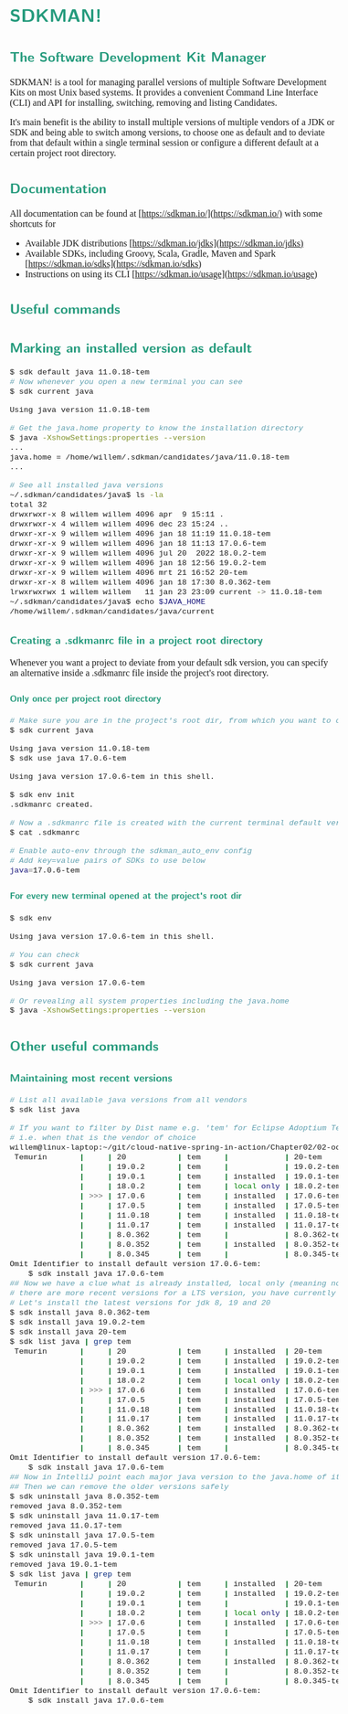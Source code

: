 <style>
body {
  font-family: "Gentium Basic", Cardo , "Linux Libertine o", "Palatino Linotype", Cambria, serif;
  font-size: 100% !important;
  padding-right: 12%;
}
code {
	padding: 0 .25em;
	
	white-space: pre;
	font-family: "Tlwg mono", Consolas, "Liberation Mono", Menlo, Courier, monospace;
	
	background-color: #ECFFFA;
	//border: 1px solid #ccc;
	//border-radius: 3px;
}

kbd {
	display: inline-block;
	padding: 3px 5px;
	font-family: "Tlwg mono", Consolas, "Liberation Mono", Menlo, Courier, monospace;
	line-height: 10px;
	color: #555;
	vertical-align: middle;
	background-color: #ECFFFA;
	border: solid 1px #ccc;
	border-bottom-color: #bbb;
	border-radius: 3px;
	box-shadow: inset 0 -1px 0 #bbb;
}

h1,h2,h3,h4,h5 {
  color: #269B7D; 
  font-family: "fira sans", "Latin Modern Sans", Calibri, "Trebuchet MS", sans-serif;
}

</style>

# SDKMAN!
## The Software Development Kit Manager
SDKMAN! is a tool for managing parallel versions of multiple Software Development Kits on most Unix based systems.
It provides a convenient Command Line Interface (CLI) and API for installing, switching, removing and listing Candidates.

It's main benefit is the ability to install multiple versions of multiple vendors of a JDK or SDK and being able to 
switch among versions, to choose one as default and to deviate from that default within a single terminal session or
configure a different default at a certain project root directory.

## Documentation
All documentation can be found at [https://sdkman.io/](https://sdkman.io/) with some shortcuts for
- Available JDK distributions [https://sdkman.io/jdks](https://sdkman.io/jdks)
- Available SDKs, including Groovy, Scala, Gradle, Maven and Spark [https://sdkman.io/sdks](https://sdkman.io/sdks)
- Instructions on using its CLI [https://sdkman.io/usage](https://sdkman.io/usage)

## Useful commands

## Marking an installed version as default

```bash
$ sdk default java 11.0.18-tem
# Now whenever you open a new terminal you can see
$ sdk current java

Using java version 11.0.18-tem

# Get the java.home property to know the installation directory
$ java -XshowSettings:properties --version
...
java.home = /home/willem/.sdkman/candidates/java/11.0.18-tem
...

# See all installed java versions
~/.sdkman/candidates/java$ ls -la
total 32
drwxrwxr-x 8 willem willem 4096 apr  9 15:11 .
drwxrwxr-x 4 willem willem 4096 dec 23 15:24 ..
drwxr-xr-x 9 willem willem 4096 jan 18 11:19 11.0.18-tem
drwxr-xr-x 9 willem willem 4096 jan 18 11:13 17.0.6-tem
drwxr-xr-x 9 willem willem 4096 jul 20  2022 18.0.2-tem
drwxr-xr-x 9 willem willem 4096 jan 18 12:56 19.0.2-tem
drwxr-xr-x 9 willem willem 4096 mrt 21 16:52 20-tem
drwxr-xr-x 8 willem willem 4096 jan 18 17:30 8.0.362-tem
lrwxrwxrwx 1 willem willem   11 jan 23 23:09 current -> 11.0.18-tem
~/.sdkman/candidates/java$ echo $JAVA_HOME
/home/willem/.sdkman/candidates/java/current

```


### Creating a .sdkmanrc file in a project root directory
Whenever you want a project to deviate from your default sdk version, you can specify an alternative inside a .sdkmanrc
file inside the project's root directory.
#### Only once per project root directory
```bash
# Make sure you are in the project's root dir, from which you want to open terminals in the future.
$ sdk current java

Using java version 11.0.18-tem
$ sdk use java 17.0.6-tem

Using java version 17.0.6-tem in this shell.

$ sdk env init
.sdkmanrc created.

# Now a .sdkmanrc file is created with the current terminal default version set:
$ cat .sdkmanrc 

# Enable auto-env through the sdkman_auto_env config
# Add key=value pairs of SDKs to use below
java=17.0.6-tem

```

#### For every new terminal opened at the project's root dir
```bash
$ sdk env

Using java version 17.0.6-tem in this shell.

# You can check
$ sdk current java

Using java version 17.0.6-tem

# Or revealing all system properties including the java.home 
$ java -XshowSettings:properties --version

```

## Other useful commands

### Maintaining most recent versions
```bash
# List all available java versions from all vendors
$ sdk list java

# If you want to filter by Dist name e.g. 'tem' for Eclipse Adoptium Temurin
# i.e. when that is the vendor of choice
willem@linux-laptop:~/git/cloud-native-spring-in-action/Chapter02/02-oo/catalog-service$ sdk list java | grep tem
 Temurin       |     | 20           | tem     |            | 20-tem              
               |     | 19.0.2       | tem     |            | 19.0.2-tem          
               |     | 19.0.1       | tem     | installed  | 19.0.1-tem          
               |     | 18.0.2       | tem     | local only | 18.0.2-tem          
               | >>> | 17.0.6       | tem     | installed  | 17.0.6-tem          
               |     | 17.0.5       | tem     | installed  | 17.0.5-tem          
               |     | 11.0.18      | tem     | installed  | 11.0.18-tem         
               |     | 11.0.17      | tem     | installed  | 11.0.17-tem         
               |     | 8.0.362      | tem     |            | 8.0.362-tem         
               |     | 8.0.352      | tem     | installed  | 8.0.352-tem         
               |     | 8.0.345      | tem     |            | 8.0.345-tem         
Omit Identifier to install default version 17.0.6-tem:
    $ sdk install java 17.0.6-tem
## Now we have a clue what is already installed, local only (meaning no longer available for installation, and whether
# there are more recent versions for a LTS version, you have currently installed
# Let's install the latest versions for jdk 8, 19 and 20 
$ sdk install java 8.0.362-tem
$ sdk install java 19.0.2-tem
$ sdk install java 20-tem
$ sdk list java | grep tem
 Temurin       |     | 20           | tem     | installed  | 20-tem              
               |     | 19.0.2       | tem     | installed  | 19.0.2-tem          
               |     | 19.0.1       | tem     | installed  | 19.0.1-tem          
               |     | 18.0.2       | tem     | local only | 18.0.2-tem          
               | >>> | 17.0.6       | tem     | installed  | 17.0.6-tem          
               |     | 17.0.5       | tem     | installed  | 17.0.5-tem          
               |     | 11.0.18      | tem     | installed  | 11.0.18-tem         
               |     | 11.0.17      | tem     | installed  | 11.0.17-tem         
               |     | 8.0.362      | tem     | installed  | 8.0.362-tem         
               |     | 8.0.352      | tem     | installed  | 8.0.352-tem         
               |     | 8.0.345      | tem     |            | 8.0.345-tem         
Omit Identifier to install default version 17.0.6-tem:
    $ sdk install java 17.0.6-tem
## Now in IntelliJ point each major java version to the java.home of its latest installation
## Then we can remove the older versions safely 
$ sdk uninstall java 8.0.352-tem
removed java 8.0.352-tem
$ sdk uninstall java 11.0.17-tem
removed java 11.0.17-tem
$ sdk uninstall java 17.0.5-tem
removed java 17.0.5-tem
$ sdk uninstall java 19.0.1-tem
removed java 19.0.1-tem
$ sdk list java | grep tem
 Temurin       |     | 20           | tem     | installed  | 20-tem              
               |     | 19.0.2       | tem     | installed  | 19.0.2-tem          
               |     | 19.0.1       | tem     |            | 19.0.1-tem          
               |     | 18.0.2       | tem     | local only | 18.0.2-tem          
               | >>> | 17.0.6       | tem     | installed  | 17.0.6-tem          
               |     | 17.0.5       | tem     |            | 17.0.5-tem          
               |     | 11.0.18      | tem     | installed  | 11.0.18-tem         
               |     | 11.0.17      | tem     |            | 11.0.17-tem         
               |     | 8.0.362      | tem     | installed  | 8.0.362-tem         
               |     | 8.0.352      | tem     |            | 8.0.352-tem         
               |     | 8.0.345      | tem     |            | 8.0.345-tem         
Omit Identifier to install default version 17.0.6-tem:
    $ sdk install java 17.0.6-tem

```
